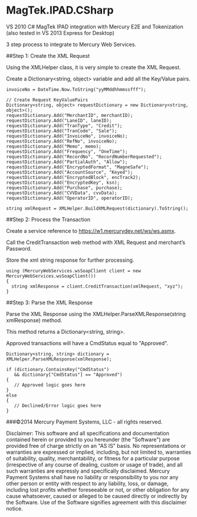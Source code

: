 MagTek.IPAD.CSharp
==================

VS 2010 C# MagTek IPAD integration with Mercury E2E and Tokenization (also tested in VS 2013 Express for Desktop)

3 step process to integrate to Mercury Web Services.

##Step 1: Create the XML Request
  
Using the XMLHelper class, it is very simple to create the XML Request.
  
Create a Dictionary&lt;string, object&gt; variable and add all the Key/Value pairs.
  
```
invoiceNo = DateTime.Now.ToString("yyMMddhhmmssfff");

// Create Request KeyValuePairs
Dictionary<string, object> requestDictionary = new Dictionary<string, object>();
requestDictionary.Add("MerchantID", merchantID);
requestDictionary.Add("LaneID", laneID);
requestDictionary.Add("TranType", "Credit");
requestDictionary.Add("TranCode", "Sale");
requestDictionary.Add("InvoiceNo", invoiceNo);
requestDictionary.Add("RefNo", invoiceNo);
requestDictionary.Add("Memo", memo);
requestDictionary.Add("Frequency", "OneTime");
requestDictionary.Add("RecordNo", "RecordNumberRequested");
requestDictionary.Add("PartialAuth", "Allow");
requestDictionary.Add("EncryptedFormat", "MagneSafe");
requestDictionary.Add("AccountSource", "Keyed");
requestDictionary.Add("EncryptedBlock", encTrack2);
requestDictionary.Add("EncryptedKey", ksn);
requestDictionary.Add("Purchase", purchase);
requestDictionary.Add("CVVData", cvvData);
requestDictionary.Add("OperatorID", operatorID);

string xmlRequest = XMLHelper.BuildXMLRequest(dictionary).ToString();
```
  
##Step 2: Process the Transaction

Create a service reference to https://w1.mercurydev.net/ws/ws.asmx.

Call the CreditTransaction web method with XML Request and merchant’s Password.

Store the xml string response for further processing.

```
using (MercuryWebServices.wsSoapClient client = new MercuryWebServices.wsSoapClient())
{
  string xmlResponse = client.CreditTransaction(xmlRequest, "xyz");
}
```

##Step 3: Parse the XML Response

Parse the XML Response using the XMLHelper.ParseXMLResponse(string xmlResponse) method.

This method returns a Dictionary&lt;string, string&gt;.

Approved transactions will have a CmdStatus equal to "Approved".

```
Dictionary<string, string> dictionary = XMLHelper.ParseXMLResponse(xmlResponse);

if (dictionary.ContainsKey("CmdStatus")
   && dictionary["CmdStatus"] == "Approved")
{
   // Approved logic goes here
}
else
{
   // Declined/Error logic goes here
}
```

###©2014 Mercury Payment Systems, LLC - all rights reserved.

Disclaimer:
This software and all specifications and documentation contained herein or provided to you hereunder (the "Software") are provided free of charge strictly on an "AS IS" basis. No representations or warranties are expressed or implied, including, but not limited to, warranties of suitability, quality, merchantability, or fitness for a particular purpose (irrespective of any course of dealing, custom or usage of trade), and all such warranties are expressly and specifically disclaimed. Mercury Payment Systems shall have no liability or responsibility to you nor any other person or entity with respect to any liability, loss, or damage, including lost profits whether foreseeable or not, or other obligation for any cause whatsoever, caused or alleged to be caused directly or indirectly by the Software. Use of the Software signifies agreement with this disclaimer notice.
